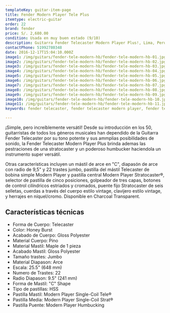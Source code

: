 ```yaml
---
templateKey: guitar-item-page
title: Fender Modern Player Tele Plus
itemtype: electric-guitar
order: 22
brand: fender
price: S/. 2,680.00
condition: Usada en muy buen estado (9/10)
description: Guitarra Fender Telecaster Modern Player Plus!, Lima, Peru
contactPhone: 51992780348
date: 2016-12-17T15:04:10.000Z
image1: /img/guitars/fender-tele-modern-hb/fender-tele-modern-hb-01.jpg
image2: /img/guitars/fender-tele-modern-hb/fender-tele-modern-hb-02.jpg
image3: /img/guitars/fender-tele-modern-hb/fender-tele-modern-hb-03.jpg
image4: /img/guitars/fender-tele-modern-hb/fender-tele-modern-hb-04.jpg
image5: /img/guitars/fender-tele-modern-hb/fender-tele-modern-hb-05.jpg
image6: /img/guitars/fender-tele-modern-hb/fender-tele-modern-hb-06.jpg
image7: /img/guitars/fender-tele-modern-hb/fender-tele-modern-hb-07.jpg
image8: /img/guitars/fender-tele-modern-hb/fender-tele-modern-hb-08.jpg
image9: /img/guitars/fender-tele-modern-hb/fender-tele-modern-hb-09.jpg
image10: /img/guitars/fender-tele-modern-hb/fender-tele-modern-hb-10.jpg
image11: /img/guitars/fender-tele-modern-hb/fender-tele-modern-hb-11.jpg
keywords: fender telecaster, fender telecaster modern player, fender telecaster modern player

---
```

¡Simple, pero increíblemente versátil! Desde su introducción en los 50, guitarristas de todos los géneros musicales han dependido de la Guitarra Fender Telecaster por su tono potente y sus ammplias posibilidades de sonido, la Fender Telecaster Modern Player Plus brinda ademas las pestraciones de una stratocaster y un poderoso humbucker haciendola un instrumento super versátil.

Otras características incluyen un mástil de arce en "C", diapasón de arce con radio de 9,5" y 22 trastes jumbo, pastilla del mástil Telecaster de bobina simple Modern Player y pastilla central Modern Player Stratocaster®, selector de pastilla de cinco posiciones, golpeador de tres capas, botones de control cilíndricos estriados y cromados, puente fijo Stratocaster de seis selletas, cuerdas a través del cuerpo estilo vintage, clavijero estilo vintage, y herrajes en níquel/cromo. Disponible en Charcoal Transparent.

## Características técnicas

* Forma de Cuerpo: Telecaster
* Color: Honey Burst
* Acabado de Cuerpo: Gloss Polyester
* Material Cuerpo: Pino
* Material Mastil: Maple de 1 pieza
* Acabado Mastil: Gloss Polyester
* Tamaño trastes: Jumbo
* Material Diapason: Arce
* Escala: 25.5" (648 mm)
* Numero de Trastes: 22
* Radio Diapason: 9.5" (241 mm)
* Forma de Mastil: "C" Shape
* Tipo de pastillas: HSS
* Pastilla Mastil: Modern Player Single-Coil Tele®
* Pastilla Media: Modern Player Single-Coil Strat®
* Pastilla Puente: Modern Player Humbucking